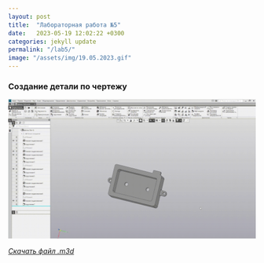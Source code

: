 ```yaml
---
layout: post
title:  "Лабораторная работа №5"
date:   2023-05-19 12:02:22 +0300
categories: jekyll update
permalink: "/lab5/"
image: "/assets/img/19.05.2023.gif"
---
```

### Создание детали по чертежу

![19.05.2023](/assets/img/19.05.2023.gif)

[*Скачать файл .m3d*](https://disk.yandex.ru/d/IksOrkX1rPQygA)
